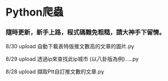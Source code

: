 # Python爬蟲
### 隨時更新，新手上路，程式碼難免粗糙，請大神手下留情。

8/30 upload 自動下載表特版推文數高的文章的圖片.py

8/29 upload 透過ip來查找此ip城市 (以八卦版為例).....py

8/28 upload 擷取Ptt自訂推文數的文章.py

